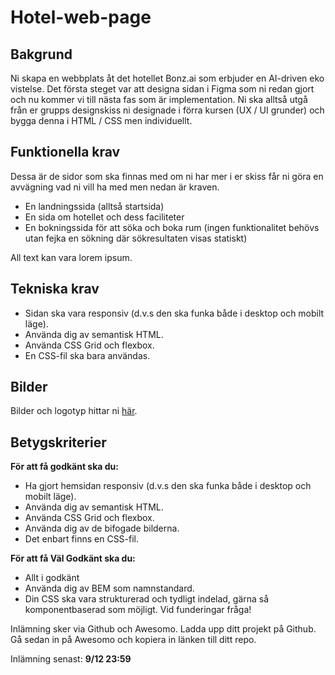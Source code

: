 # Hotel-web-page
## Bakgrund

Ni skapa en webbplats åt det hotellet Bonz.ai som erbjuder en AI-driven eko vistelse. Det första steget var att designa sidan i Figma som ni redan gjort och nu kommer vi till nästa fas som är implementation. Ni ska alltså utgå från er grupps designskiss ni designade i förra kursen (UX / UI grunder) och bygga denna i HTML / CSS men individuellt.

## Funktionella krav

Dessa är de sidor som ska finnas med om ni har mer i er skiss får ni göra en avvägning vad ni vill ha med men nedan är kraven.

* En landningssida (alltså startsida)
* En sida om hotellet och dess faciliteter 
* En bokningssida för att söka och boka rum (ingen funktionalitet behövs utan fejka en sökning där sökresultaten visas statiskt)

All text kan vara lorem ipsum.

## Tekniska krav

* Sidan ska vara responsiv (d.v.s den ska funka både i desktop och mobilt läge).
* Använda dig av semantisk HTML.
* Använda CSS Grid och flexbox.
* En CSS-fil ska bara användas.

## Bilder

Bilder och logotyp hittar ni [här](https://drive.google.com/file/d/1B-ZIP8FXb536bRG5hhKgP43dYVdvxBO_/view?usp=sharing).

## Betygskriterier

**För att få godkänt ska du:**
* Ha gjort hemsidan responsiv (d.v.s den ska funka både i desktop och mobilt läge).
* Använda dig av semantisk HTML.
* Använda CSS Grid och flexbox.
* Använda dig av de bifogade bilderna.
* Det enbart finns en CSS-fil.

**För att få Väl Godkänt ska du:**
* Allt i godkänt
* Använda dig av BEM som namnstandard.
* Din CSS ska vara strukturerad och tydligt indelad, gärna så komponentbaserad som möjligt. Vid funderingar fråga!

Inlämning sker via Github och Awesomo. Ladda upp ditt projekt på Github. Gå sedan in på Awesomo och kopiera in länken till ditt repo.

Inlämning senast: **9/12 23:59**
